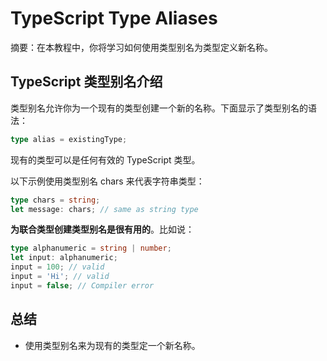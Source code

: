 # TypeScript Type Aliases

摘要：在本教程中，你将学习如何使用类型别名为类型定义新名称。

## TypeScript 类型别名介绍

类型别名允许你为一个现有的类型创建一个新的名称。下面显示了类型别名的语法：

```ts
type alias = existingType;
```

现有的类型可以是任何有效的 TypeScript 类型。

以下示例使用类型别名 chars 来代表字符串类型：

```ts
type chars = string;
let message: chars; // same as string type
```

**为联合类型创建类型别名是很有用的**。比如说：

```ts
type alphanumeric = string | number;
let input: alphanumeric;
input = 100; // valid
input = 'Hi'; // valid
input = false; // Compiler error
```

## 总结

- 使用类型别名来为现有的类型定一个新名称。
